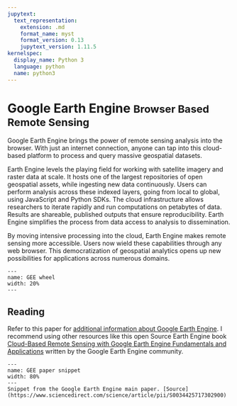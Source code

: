 ```yaml
---
jupytext:
  text_representation:
    extension: .md
    format_name: myst
    format_version: 0.13
    jupytext_version: 1.11.5
kernelspec:
  display_name: Python 3
  language: python
  name: python3
---
```


# Google Earth Engine <small>Browser Based Remote Sensing</small>

Google Earth Engine brings the power of remote sensing analysis into the browser. With just an internet connection, anyone can tap into this cloud-based platform to process and query massive geospatial datasets.

Earth Engine levels the playing field for working with satellite imagery and raster data at scale. It hosts one of the largest repositories of open geospatial assets, while ingesting new data continuously. Users can perform analysis across these indexed layers, going from local to global, using JavaScript and Python SDKs. The cloud infrastructure allows researchers to iterate rapidly and run computations on petabytes of data. Results are shareable, published outputs that ensure reproducibility. Earth Engine simplifies the process from data access to analysis to dissemination.

By moving intensive processing into the cloud, Earth Engine makes remote sensing more accessible. Users now wield these capabilities through any web browser. This democratization of geospatial analytics opens up new possibilities for applications across numerous domains.

```{figure} images/ee_wheel.png
---
name: GEE wheel
width: 20%
---
```

## Reading
Refer to this paper for [additional information about Google Earth Engine](https://www.sciencedirect.com/science/article/pii/S0034425717302900). I
recommend using other resources like this open Source Earth Engine book [Cloud-Based Remote Sensing with Google Earth Engine
Fundamentals and Applications](https://link.springer.com/book/10.1007/978-3-031-26588-4) written by the Google Earth Engine community.

```{figure} images/paper_snippet.jpg
---
name: GEE paper snippet
width: 80%
---
Snippet from the Google Earth Engine main paper. [Source](https://www.sciencedirect.com/science/article/pii/S0034425717302900)
```
